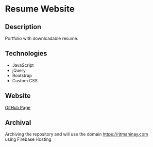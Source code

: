 # Resume Website

## Description

Portfolio with downloadable resume.

## Technologies
* JavaScript
* jQuery
* Bootstrap
* Custom CSS

## Website
[GitHub Page](https://rjtmahinay.github.io/)

## Archival
Archiving the repository and will use the domain https://rjtmahinay.com using Firebase Hosting

